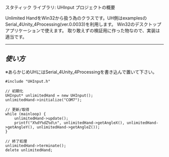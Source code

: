 ﻿スタティック ライブラリ: UHInput プロジェクトの概要

Unlimited HandをWin32から扱う為のクラスです。UH側はexamplesのSerial_4Unity_4Processing(ver.0.0033)を利用します。
Win32のデスクトップアプリケーションで使えます。
取り敢えずの検証用に作った物なので、実装は適当です。

--------------
*使い方*
--------------
※あらかじめUHにはSerial_4Unity_4Processingを書き込んで置いて下さい。

    #include "UHInput.h"
    
    // 初期化
    UHInput* unlimitedHand = new UHInput();
    unlimitedHand->initialize("COM7");
    
    // 更新/取得
    while (mainloop) {
    	unlimitedHand->update();
    	printf("X%dY%dZ%d\n", unlimitedHand->getAngleX(), unlimitedHand->getAngleY(), unlimitedHand->getAngleZ());
    }
    
    // 終了処理
    unlimitedHand->terminate();
    delete unlimitedHand;
